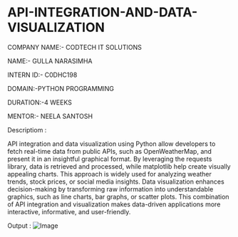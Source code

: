 # API-INTEGRATION-AND-DATA-VISUALIZATION

COMPANY NAME:- CODTECH IT SOLUTIONS

NAME:- GULLA NARASIMHA

INTERN ID:- C0DHC198

DOMAIN:-PYTHON PROGRAMMING

DURATION:-4 WEEKS

MENTOR:- NEELA SANTOSH

Descriptiom :

API integration and data visualization using Python allow developers to fetch real-time data from public APIs, such as OpenWeatherMap, and present it in an insightful graphical format. By leveraging the requests library, data is retrieved and processed, while matplotlib help create visually appealing charts. This approach is widely used for analyzing weather trends, stock prices, or social media insights. Data visualization enhances decision-making by transforming raw information into understandable graphics, such as line charts, bar graphs, or scatter plots. This combination of API integration and visualization makes data-driven applications more interactive, informative, and user-friendly.

Output :
![Image](https://github.com/user-attachments/assets/0b53b0c0-b39a-46e9-a5e9-554f001fd543)
